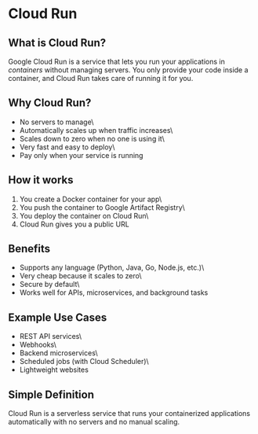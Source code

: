 # Cloud Run

## What is Cloud Run?

Google Cloud Run is a service that lets you run your applications in
*containers* without managing servers. You only provide your code inside
a container, and Cloud Run takes care of running it for you.

## Why Cloud Run?

-   No servers to manage\
-   Automatically scales up when traffic increases\
-   Scales down to zero when no one is using it\
-   Very fast and easy to deploy\
-   Pay only when your service is running

## How it works

1.  You create a Docker container for your app\
2.  You push the container to Google Artifact Registry\
3.  You deploy the container on Cloud Run\
4.  Cloud Run gives you a public URL

## Benefits

-   Supports any language (Python, Java, Go, Node.js, etc.)\
-   Very cheap because it scales to zero\
-   Secure by default\
-   Works well for APIs, microservices, and background tasks

## Example Use Cases

-   REST API services\
-   Webhooks\
-   Backend microservices\
-   Scheduled jobs (with Cloud Scheduler)\
-   Lightweight websites

## Simple Definition

Cloud Run is a serverless service that runs your containerized
applications automatically with no servers and no manual scaling.
